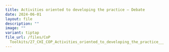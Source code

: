 ```yaml
---
title: Activities oriented to developing the practice – Debate
date: 2024-06-01
layout: file
description: ""
image: ""
variant: tiptap
file_url: /files/CoP
  Toolkits/27_CHI_COP_Activities_oriented_to_developing_the_practice___Debate.pdf
---
```

